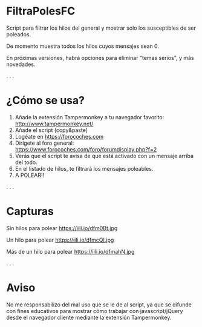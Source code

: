 # FiltraPolesFC

Script para filtrar los hilos del general y mostrar solo los susceptibles de ser poleados.

De momento muestra todos los hilos cuyos mensajes sean 0.

En próximas versiones, habrá opciones para eliminar "temas serios", y más novedades.

.
.
.

# ¿Cómo se usa?

1) Añade la extensión Tampermonkey a tu navegador favorito: http://www.tampermonkey.net/
2) Añade el script (copy&paste)
3) Logéate en https://forocoches.com
4) Dirígete al foro general: https://www.forocoches.com/foro/forumdisplay.php?f=2
5) Verás que el script te avisa de que está activado con un mensaje arriba del todo.
6) En el listado de hilos, te filtrará los mensajes poleables.
7) A POLEAR!!

.
.
.

# Capturas

Sin hilos para polear
https://iili.io/dfm0Bt.jpg

Un hilo para polear
https://iili.io/dfmcQI.jpg

Más de un hilo para polear
https://iili.io/dfmahN.jpg

.
.
.

# Aviso

No me responsabilizo del mal uso que se le de al script, ya que se difunde con fines educativos para mostrar cómo trabajar con javascript/jQuery desde el navegador cliente mediante la extensión Tampermonkey.

